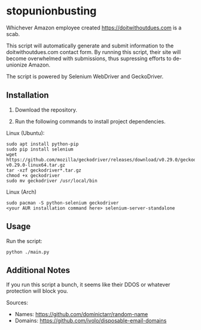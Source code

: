 # stopunionbusting

Whichever Amazon employee created https://doitwithoutdues.com is a scab.

This script will automatically generate and submit information to the doitwithoutdues.com contact form. By running this script, their site will become overwhelmed with submissions, thus supressing efforts to de-unionize Amazon.

The script is powered by Selenium WebDriver and GeckoDriver.

## Installation

1. Download the repository.

2. Run the following commands to install project dependencies.

Linux (Ubuntu):
```
sudo apt install python-pip
sudo pip install selenium
wget https://github.com/mozilla/geckodriver/releases/download/v0.29.0/geckodriver-v0.29.0-linux64.tar.gz
tar -xzf geckodriver*.tar.gz
chmod +x geckodriver
sudo mv geckodriver /usr/local/bin
```

Linux (Arch)
```
sudo pacman -S python-selenium geckodriver
<your AUR installation command here> selenium-server-standalone
```

## Usage

Run the script:

```
python ./main.py
```

## Additional Notes

If you run this script a bunch, it seems like their DDOS or whatever protection will block you.

Sources:

* Names: https://github.com/dominictarr/random-name
* Domains: https://github.com/ivolo/disposable-email-domains
